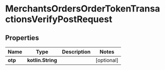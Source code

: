 
# MerchantsOrdersOrderTokenTransactionsVerifyPostRequest

## Properties
Name | Type | Description | Notes
------------ | ------------- | ------------- | -------------
**otp** | **kotlin.String** |  |  [optional]



